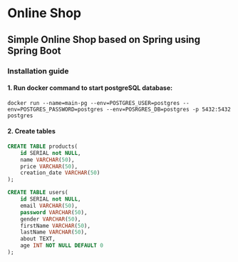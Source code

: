 # Online Shop
## Simple Online Shop based on Spring using Spring Boot


### Installation guide

#### 1. Run docker command to start postgreSQL database:
``docker run --name=main-pg --env=POSTGRES_USER=postgres --env=POSTGRES_PASSWORD=postgres --env=POSRGRES_DB=postgres -p 5432:5432 postgres``

#### 2. Create tables
```sql
CREATE TABLE products( 
    id SERIAL not NULL,
    name VARCHAR(50),
    price VARCHAR(50),
    creation_date VARCHAR(50)
);

CREATE TABLE users(
    id SERIAL not NULL,
    email VARCHAR(50),
    password VARCHAR(50),
    gender VARCHAR(50),
    firstName VARCHAR(50),
    lastName VARCHAR(50),
    about TEXT,
    age INT NOT NULL DEFAULT 0
);
```